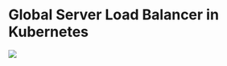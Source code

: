 # Global Server Load Balancer in Kubernetes

![](https://raw.githubusercontent.com/vaishutin/gslb-operator/main/docs/img/components.png)